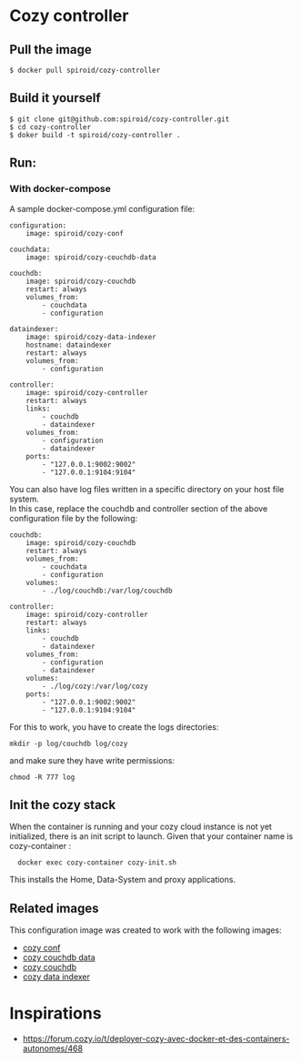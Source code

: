 # Cozy controller

## Pull the image

```
$ docker pull spiroid/cozy-controller
```


## Build it yourself

```
$ git clone git@github.com:spiroid/cozy-controller.git
$ cd cozy-controller
$ doker build -t spiroid/cozy-controller .
```


## Run:

### With docker-compose

A sample docker-compose.yml configuration file:

```
configuration:
    image: spiroid/cozy-conf

couchdata:
    image: spiroid/cozy-couchdb-data

couchdb:
    image: spiroid/cozy-couchdb
    restart: always
    volumes_from:
        - couchdata
        - configuration

dataindexer:
    image: spiroid/cozy-data-indexer
    hostname: dataindexer
    restart: always
    volumes_from:
        - configuration

controller:
    image: spiroid/cozy-controller
    restart: always
    links:
        - couchdb
        - dataindexer
    volumes_from:
        - configuration
        - dataindexer
    ports:
        - "127.0.0.1:9002:9002"
        - "127.0.0.1:9104:9104"
```


You can also have log files written in a specific directory on your host file system.  
In this case, replace the couchdb and controller section of the above configuration file by
the following:

```
couchdb:
    image: spiroid/cozy-couchdb
    restart: always
    volumes_from:
        - couchdata
        - configuration
    volumes:
        - ./log/couchdb:/var/log/couchdb

controller:
    image: spiroid/cozy-controller
    restart: always
    links:
        - couchdb
        - dataindexer
    volumes_from:
        - configuration
        - dataindexer
    volumes:
        - ./log/cozy:/var/log/cozy
    ports:
        - "127.0.0.1:9002:9002"
        - "127.0.0.1:9104:9104"
```


For this to work, you have to create the logs directories:

```
mkdir -p log/couchdb log/cozy
```

and make sure they have write permissions:

```
chmod -R 777 log
```


## Init the cozy stack

When the container is running and your cozy cloud instance is not yet initialized, there is an init script to launch.
Given that your container name is cozy-container :

```
  docker exec cozy-container cozy-init.sh
```

This installs the Home, Data-System and proxy applications.


## Related images

This configuration image was created to work with the following images:

  * [cozy conf](https://github.com/spiroid/cozy-conf)
  * [cozy couchdb data](https://github.com/spiroid/cozy-couchdb-data) 
  * [cozy couchdb](https://github.com/spiroid/cozy-couchdb)
  * [cozy data indexer](https://github.com/spiroid/cozy-data-indexer)


# Inspirations

 * https://forum.cozy.io/t/deployer-cozy-avec-docker-et-des-containers-autonomes/468

